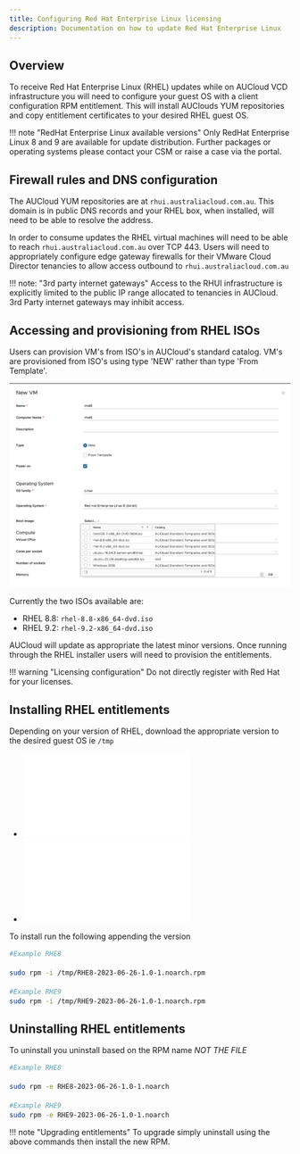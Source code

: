 ```yaml
---
title: Configuring Red Hat Enterprise Linux licensing 
description: Documentation on how to update Red Hat Enterprise Linux
---
```


## Overview  

To receive Red Hat Enterprise Linux (RHEL) updates while on AUCloud VCD infrastructure you will need to configure your guest OS with a client configuration RPM entitlement.
This will install AUClouds YUM repositories and copy entitlement certificates to your desired RHEL guest OS.  

!!! note "RedHat Enterprise Linux available versions"
    Only RedHat Enterprise Linux 8 and 9 are available for update distribution. Further packages or operating systems please contact your CSM or raise a case via the portal.

## Firewall rules and DNS configuration
The AUCloud YUM repositories are at `rhui.australiacloud.com.au`. This domain is in public DNS records and your RHEL box, when installed, will need to be able to resolve the address.

In order to consume updates the RHEL virtual machines will need to be able to reach `rhui.australiacloud.com.au` over TCP 443.
Users will need to appropriately configure edge gateway firewalls for their VMware Cloud Director tenancies to allow access outbound to `rhui.australiacloud.com.au`

!!! note: "3rd party internet gateways"
    Access to the RHUI infrastructure is explicitly limited to the public IP range allocated to tenancies in AUCloud.
    3rd Party internet gateways may inhibit access.


## Accessing and provisioning from RHEL ISOs

Users can provision VM's from ISO's in AUCloud's standard catalog.
VM's are provisioned from ISO's using type 'NEW' rather than type 'From Template'.


![Provision a VM from ISO](assets/new_vm_from_iso.png)

Currently the two ISOs available are:

- RHEL 8.8: `rhel-8.8-x86_64-dvd.iso`
- RHEL 9.2: `rhel-9.2-x86_64-dvd.iso`

AUCloud will update as appropriate the latest minor versions. Once running through the RHEL installer users will need to provision the entitlements.

!!! warning "Licensing configuration"
    Do not directly register with Red Hat for your licenses.


## Installing RHEL entitlements

Depending on your version of RHEL, download the appropriate version to the desired guest OS ie `/tmp`  

- ![RedHat Enterprise Linux 8 entitlement](./assets/RHE8-2023-06-26-1.0-1.noarch.rpm)
- ![RedHat Enterprise Linux 9 entitlement](./assets/RHE9-2023-06-26-1.0-1.noarch.rpm)

To install run the following appending the version

```bash
#Example RHE8

sudo rpm -i /tmp/RHE8-2023-06-26-1.0-1.noarch.rpm

#Example RHE9
sudo rpm -i /tmp/RHE9-2023-06-26-1.0-1.noarch.rpm

```

## Uninstalling RHEL entitlements

To uninstall you uninstall based on the RPM name *NOT THE FILE*

```bash
#Example RHE8

sudo rpm -e RHE8-2023-06-26-1.0-1.noarch

#Example RHE9
sudo rpm -e RHE9-2023-06-26-1.0-1.noarch

```

!!! note "Upgrading entitlements"
    To upgrade simply uninstall using the above commands then install the new RPM.